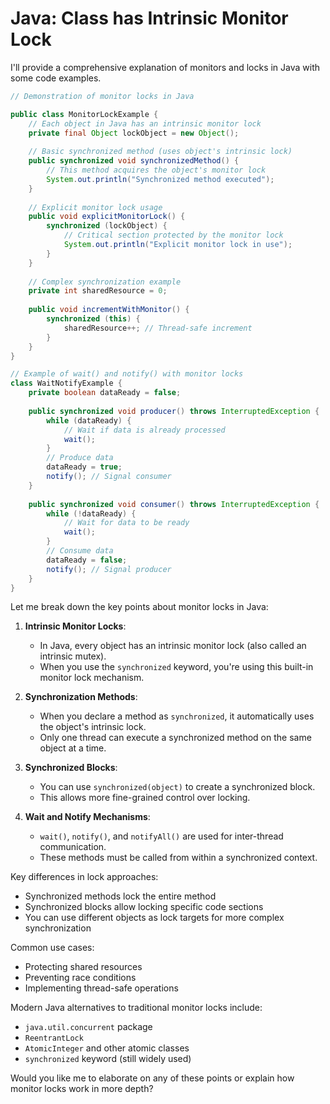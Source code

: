 # Java: Class has Intrinsic Monitor Lock

I'll provide a comprehensive explanation of monitors and locks in Java with some code examples.

```java
// Demonstration of monitor locks in Java

public class MonitorLockExample {
    // Each object in Java has an intrinsic monitor lock
    private final Object lockObject = new Object();
    
    // Basic synchronized method (uses object's intrinsic lock)
    public synchronized void synchronizedMethod() {
        // This method acquires the object's monitor lock
        System.out.println("Synchronized method executed");
    }
    
    // Explicit monitor lock usage
    public void explicitMonitorLock() {
        synchronized (lockObject) {
            // Critical section protected by the monitor lock
            System.out.println("Explicit monitor lock in use");
        }
    }
    
    // Complex synchronization example
    private int sharedResource = 0;
    
    public void incrementWithMonitor() {
        synchronized (this) {
            sharedResource++; // Thread-safe increment
        }
    }
}

// Example of wait() and notify() with monitor locks
class WaitNotifyExample {
    private boolean dataReady = false;
    
    public synchronized void producer() throws InterruptedException {
        while (dataReady) {
            // Wait if data is already processed
            wait(); 
        }
        // Produce data
        dataReady = true;
        notify(); // Signal consumer
    }
    
    public synchronized void consumer() throws InterruptedException {
        while (!dataReady) {
            // Wait for data to be ready
            wait();
        }
        // Consume data
        dataReady = false;
        notify(); // Signal producer
    }
}

```

Let me break down the key points about monitor locks in Java:

1. **Intrinsic Monitor Locks**:
    - In Java, every object has an intrinsic monitor lock (also called an intrinsic mutex).
    - When you use the `synchronized` keyword, you're using this built-in monitor lock mechanism.

2. **Synchronization Methods**:
    - When you declare a method as `synchronized`, it automatically uses the object's intrinsic lock.
    - Only one thread can execute a synchronized method on the same object at a time.

3. **Synchronized Blocks**:
    - You can use `synchronized(object)` to create a synchronized block.
    - This allows more fine-grained control over locking.

4. **Wait and Notify Mechanisms**:
    - `wait()`, `notify()`, and `notifyAll()` are used for inter-thread communication.
    - These methods must be called from within a synchronized context.

Key differences in lock approaches:
- Synchronized methods lock the entire method
- Synchronized blocks allow locking specific code sections
- You can use different objects as lock targets for more complex synchronization

Common use cases:
- Protecting shared resources
- Preventing race conditions
- Implementing thread-safe operations

Modern Java alternatives to traditional monitor locks include:
- `java.util.concurrent` package
- `ReentrantLock`
- `AtomicInteger` and other atomic classes
- `synchronized` keyword (still widely used)

Would you like me to elaborate on any of these points or explain how monitor locks work in more depth?